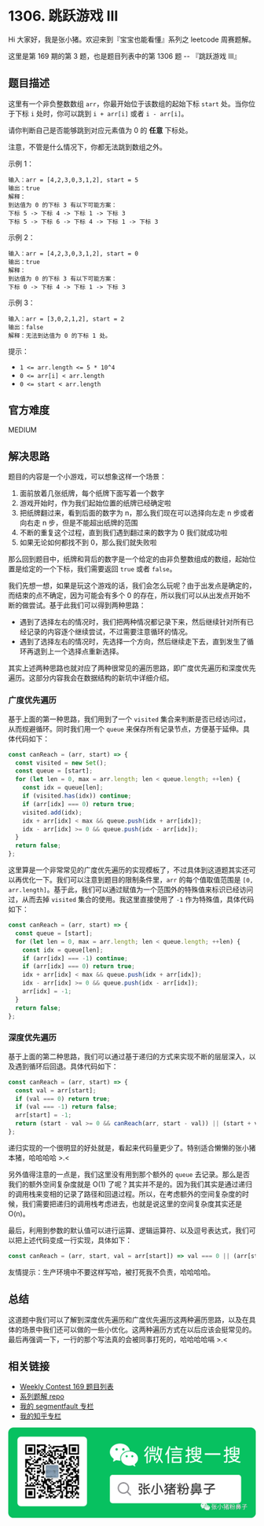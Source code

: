 # 1306. 跳跃游戏 III

Hi 大家好，我是张小猪。欢迎来到『宝宝也能看懂』系列之 leetcode 周赛题解。

这里是第 169 期的第 3 题，也是题目列表中的第 1306 题 -- 『跳跃游戏 III』

## 题目描述

这里有一个非负整数数组 `arr`，你最开始位于该数组的起始下标 `start` 处。当你位于下标 `i` 处时，你可以跳到 `i + arr[i]` 或者 `i - arr[i]`。

请你判断自己是否能够跳到对应元素值为 0 的 **任意** 下标处。

注意，不管是什么情况下，你都无法跳到数组之外。

示例 1：

```shell
输入：arr = [4,2,3,0,3,1,2], start = 5
输出：true
解释：
到达值为 0 的下标 3 有以下可能方案：
下标 5 -> 下标 4 -> 下标 1 -> 下标 3
下标 5 -> 下标 6 -> 下标 4 -> 下标 1 -> 下标 3
```

示例 2：

```shell
输入：arr = [4,2,3,0,3,1,2], start = 0
输出：true
解释：
到达值为 0 的下标 3 有以下可能方案：
下标 0 -> 下标 4 -> 下标 1 -> 下标 3
```

示例 3：

```shell
输入：arr = [3,0,2,1,2], start = 2
输出：false
解释：无法到达值为 0 的下标 1 处。
```

提示：

- `1 <= arr.length <= 5 * 10^4`
- `0 <= arr[i] < arr.length`
- `0 <= start < arr.length`

## 官方难度

MEDIUM

## 解决思路

题目的内容是一个小游戏，可以想象这样一个场景：

1. 面前放着几张纸牌，每个纸牌下面写着一个数字
1. 游戏开始时，作为我们起始位置的纸牌已经确定啦
1. 把纸牌翻过来，看到后面的数字为 n，那么我们现在可以选择向左走 n 步或者向右走 n 步，但是不能超出纸牌的范围
1. 不断的重复这个过程，直到我们遇到翻过来的数字为 0 我们就成功啦
1. 如果无论如何都找不到 0，那么我们就失败啦

那么回到题目中，纸牌和背后的数字是一个给定的由非负整数组成的数组，起始位置是给定的一个下标，我们需要返回 `true` 或者 `false`。

我们先想一想，如果是玩这个游戏的话，我们会怎么玩呢？由于出发点是确定的，而结束的点不确定，因为可能会有多个 0 的存在，所以我们可以从出发点开始不断的做尝试。基于此我们可以得到两种思路：

- 遇到了选择左右的情况时，我们把两种情况都记录下来，然后继续针对所有已经记录的内容逐个继续尝试，不过需要注意循环的情况。
- 遇到了选择左右的情况时，先选择一个方向，然后继续走下去，直到发生了循环再退到上一个选择点重新选择。

其实上述两种思路也就对应了两种很常见的遍历思路，即广度优先遍历和深度优先遍历。这部分内容我会在数据结构的新坑中详细介绍。

### 广度优先遍历

基于上面的第一种思路，我们用到了一个 `visited` 集合来判断是否已经访问过，从而规避循环。同时我们用一个 `queue` 来保存所有记录节点，方便基于延伸。具体代码如下：

```js
const canReach = (arr, start) => {
  const visited = new Set();
  const queue = [start];
  for (let len = 0, max = arr.length; len < queue.length; ++len) {
    const idx = queue[len];
    if (visited.has(idx)) continue;
    if (arr[idx] === 0) return true;
    visited.add(idx);
    idx + arr[idx] < max && queue.push(idx + arr[idx]);
    idx - arr[idx] >= 0 && queue.push(idx - arr[idx]);
  }
  return false;
};
```

这里算是一个非常常见的广度优先遍历的实现模板了，不过具体到这道题其实还可以再优化一下。我们可以注意到题目的限制条件里，`arr` 的每个值取值范围是 `[0, arr.length]`。基于此，我们可以通过赋值为一个范围外的特殊值来标识已经访问过，从而去掉 `visited` 集合的使用。我这里直接使用了 `-1` 作为特殊值，具体代码如下：

```js
const canReach = (arr, start) => {
  const queue = [start];
  for (let len = 0, max = arr.length; len < queue.length; ++len) {
    const idx = queue[len];
    if (arr[idx] === -1) continue;
    if (arr[idx] === 0) return true;
    idx + arr[idx] < max && queue.push(idx + arr[idx]);
    idx - arr[idx] >= 0 && queue.push(idx - arr[idx]);
    arr[idx] = -1;
  }
  return false;
};
```

### 深度优先遍历

基于上面的第二种思路，我们可以通过基于递归的方式来实现不断的层层深入，以及遇到循环后回退。具体代码如下：

```js
const canReach = (arr, start) => {
  const val = arr[start];
  if (val === 0) return true;
  if (val === -1) return false;
  arr[start] = -1;
  return (start - val >= 0 && canReach(arr, start - val)) || (start + val < arr.length && canReach(arr, start + val));
};
```

递归实现的一个很明显的好处就是，看起来代码量更少了。特别适合懒懒的张小猪本猪，哈哈哈哈 >.<

另外值得注意的一点是，我们这里没有用到那个额外的 `queue` 去记录。那么是否我们的额外空间复杂度就是 O(1) 了呢？其实并不是的。因为我们其实是通过递归的调用栈来变相的记录了路径和回退过程。所以，在考虑额外的空间复杂度的时候，我们需要把递归的调用栈考虑进去，也就是说这里的空间复杂度其实还是 O(n)。

最后，利用到参数的默认值可以进行运算、逻辑运算符、以及逗号表达式，我们可以把上述代码变成一行实现，具体如下：

```js
const canReach = (arr, start, val = arr[start]) => val === 0 || (arr[start] = -1, val !== -1) && ((start - val >= 0 && canReach(arr, start - val)) || (start + val < arr.length && canReach(arr, start + val)));
```

友情提示：生产环境中不要这样写哈，被打死我不负责，哈哈哈哈。

## 总结

这道题中我们可以了解到深度优先遍历和广度优先遍历这两种遍历思路，以及在具体的场景中我们还可以做的一些小优化。这两种遍历方式在以后应该会挺常见的。最后再强调一下，一行的那个写法真的会被同事打死的，哈哈哈哈嗝 >.<

## 相关链接

- [Weekly Contest 169 题目列表](https://github.com/poppinlp/leetcode#weekly-contest-169)
- [系列题解 repo](https://github.com/poppinlp/leetcode)
- [我的 segmentfault 专栏](https://segmentfault.com/blog/zxzfbz)
- [我的知乎专栏](https://zhuanlan.zhihu.com/zxzfbz)

![我的微信公众号：张小猪粉鼻子](../resources/qrcode_green.jpeg)